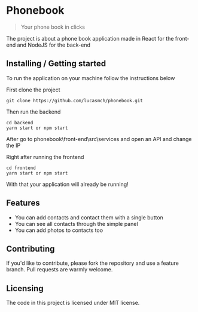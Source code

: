 # Phonebook 
> Your phone book in clicks

The project is about a phone book application made in React for the front-end and NodeJS for the back-end

## Installing / Getting started

To run the application on your machine follow the instructions below

First clone the project
```shell
git clone https://github.com/lucasmch/phonebook.git
```

Then run the backend
```shell
cd backend
yarn start or npm start
```

After go to phonebook\front-end\src\services and open an API and change the IP

Right after running the frontend
```shell
cd frontend
yarn start or npm start
```

With that your application will already be running!

## Features

* You can add contacts and contact them with a single button
* You can see all contacts through the simple panel
* You can add photos to contacts too

## Contributing

If you'd like to contribute, please fork the repository and use a feature
branch. Pull requests are warmly welcome.


## Licensing

The code in this project is licensed under MIT license.
